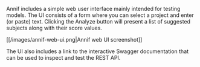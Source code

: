 Annif includes a simple web user interface mainly intended for testing models. The UI consists of a form where you can select a project and enter (or paste) text. Clicking the Analyze button will present a list of suggested subjects along with their score values.

[[/images/annif-web-ui.png|Annif web UI screenshot]]

The UI also includes a link to the interactive Swagger documentation that can be used to inspect and test the REST API.